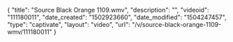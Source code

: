 {
    "title": "Source Black Orange 1109.wmv",
    "description": "",
    "videoid": "111180011",
    "date_created": "1502923660",
    "date_modified": "1504247457",
    "type": "captivate",
    "layout": "video",
    "url": "\/v\/source-black-orange-1109-wmv\/111180011"
}